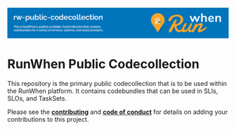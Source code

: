 ![RunWhen](docs/GitHub_Banner.jpg)

# RunWhen Public Codecollection
This repository is the primary public codecollection that is to be used within the RunWhen platform. It contains codebundles that can be used in SLIs, SLOs, and TaskSets. 

Please see the **[contributing](CONTRIBUTING.MD)** and **[code of conduct](CODE_OF_CONDUCT.MD)** for details on adding your contributions to this project. 
